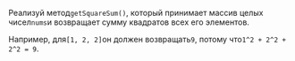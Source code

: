 Реализуй метод`getSquareSum()`, который принимает массив целых чисел`nums`и возвращает сумму
квадратов всех его элементов.

Например, для`[1, 2, 2]`он должен возвращать`9`, потому что`1^2 + 2^2 + 2^2 = 9`.
